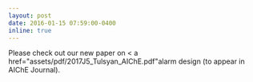 ```yaml
---
layout: post
date: 2016-01-15 07:59:00-0400
inline: true
---
```


Please check out our new paper on < a href="assets/pdf/2017J5_Tulsyan_AIChE.pdf"alarm design </a> (to appear in AIChE Journal).  
